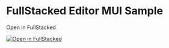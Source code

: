 # FullStacked Editor MUI Sample

Open in FullStacked

[![Open in FullStacked](https://share.fullstacked.org/open-in-fullstacked.svg)](https://share.fullstacked.org?git=https://github.com/fullstackedorg/editor-sample-mui.git)
